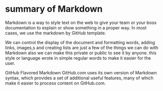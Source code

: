# summary of Markdown 
Markdown is a way to style text on the web to give your team or your boss documentation to explain or show something in a proper way. In most cases, we use the markdown by GitHub template.

We can control the display of the document and formatting words, adding links, images,s and creating lists are just a few of the things we can do with Markdown also we can make this private or public to see it by anyone. this style or language wrote in simple regular words to make it easier for the user. 

GitHub Flavored Markdown 
 GitHub.com uses its own version of Markdown syntax, which provides a set of additional useful features, many of which make it easier to process content on GitHub.com.
